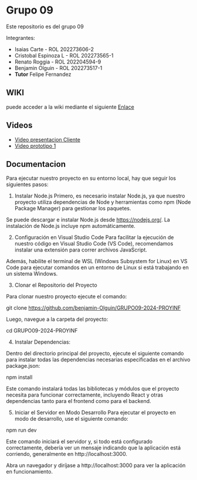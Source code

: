 # Grupo 09
Este repositorio es del grupo 09

Integrantes:
* Isaias Carte         - ROL 202273606-2
* Cristobal Espinoza L  - ROL 202273565-1
* Renato Roggia        - ROL 202204594-9
* Benjamin Olguin      - ROL 202273517-1
* **Tutor** Felipe Fernandez

## WIKI
puede acceder a la wiki mediante el siguiente [Enlace](https://github.com/benjamin-Olguin/GRUPO09-2024-PROYINF/wiki)

## Videos
* [Video presentacion Cliente](https://www.youtube.com/watch?v=abJau21SDIk)
* [Video prototipo 1](https://youtu.be/VV1N4mpY6w8)


## Documentacion
Para ejecutar nuestro proyecto en su entorno local, hay que seguir los siguientes pasos:

1. Instalar Node.js
Primero, es necesario instalar Node.js, ya que nuestro proyecto utiliza dependencias de Node y herramientas como npm (Node Package Manager) para gestionar los paquetes.
  
  Se puede descargar e instalar Node.js desde https://nodejs.org/.
  La instalación de Node.js incluye npm automáticamente.

2. Configuración en Visual Studio Code
Para facilitar la ejecución de nuestro código en Visual Studio Code (VS Code), recomendamos instalar una extensión para correr archivos JavaScript.

  Además, habilite el terminal de WSL (Windows Subsystem for Linux) en VS Code para ejecutar comandos en un entorno de Linux si está trabajando en un sistema Windows.

3. Clonar el Repositorio del Proyecto

  Para clonar nuestro proyecto ejecute el comando:

  git clone <https://github.com/benjamin-Olguin/GRUPO09-2024-PROYINF>

  Luego, navegue a la carpeta del proyecto:

  cd GRUPO09-2024-PROYINF

4. Instalar Dependencias:

Dentro del directorio principal del proyecto, ejecute el siguiente comando para instalar todas las dependencias necesarias especificadas en el archivo package.json:

  npm install

  Este comando instalará todas las bibliotecas y módulos que el proyecto necesita para funcionar correctamente, incluyendo React y otras dependencias tanto para el frontend como para el backend.

5. Iniciar el Servidor en Modo Desarrollo
Para ejecutar el proyecto en modo de desarrollo, use el siguiente comando:

  npm run dev

  Este comando iniciará el servidor y, si todo está configurado correctamente, debería ver un mensaje indicando que la aplicación está corriendo, generalmente en http://localhost:3000.

  Abra un navegador y diríjase a http://localhost:3000 para ver la aplicación en funcionamiento.
